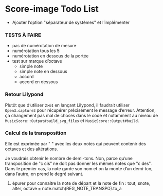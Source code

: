 # Score-image Todo List

* Ajouter l’option "séparateur de systèmes" et l’implémenter

### TESTS À FAIRE

* pas de numérotation de mesure
* numérotation tous les 5
* numérotation en dessous de la portée
* test sur marque d’octave
  - simple note
  - simple note en dessous
  - accord
  - accord en dessous

### Retour Lilypond

Plutôt que d’utiliser `2>&1` en lançant Lilypond, il faudrait utiliser `Open3.capture3` pour récupérer précisément le message d’erreur. Attention, ça changement pas mal de choses dans le code et notamment au niveau de `MusicScore::Output#build_svg_files` et `MusicScore::Output#build`.

### Calcul de la transposition

Elle est exprimée par "<note1> <note2>" avec les deux notes qui peuvent contenir des octaves et des altérations.

Je voudrais obtenir le nombre de demi-tons. Non, parce qu’une transposition de "c cis" ne doit pas donner les mêmes notes que "c des". Dans le premier cas, la note garde son nom et on la monte d’un demi-ton, dans l’autre, on prend le degré suivant.

1. épurer pour connaitre la note de départ et la note de fin :
tout, snote, alter, octave = note.match(REG_NOTE_TRANSPO).to_a
